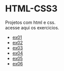 # HTML-CSS3
 Projetos com html e css.<br>
 acesse aqui os exercicios.
<ul>

 <li><a href="https://edersonsantosp.github.io/HTML-CSS3/html/exercicios/ex01/" target="_blank">ex01</a></li>
 <li><a href="https://edersonsantosp.github.io/HTML-CSS3/html/exercicios/tabela/tabela-02.html" target="_blank">ex02</a></li>
 <li><a href="https://edersonsantosp.github.io/HTML-CSS3/html/exercicios/tabela/tabela-02.html" target="_blank">ex03</a></li>
 <li><a href="https://edersonsantosp.github.io/HTML-CSS3/html/desafios/desafio-tabela/desafio-01.html" target="_blank">ex04</a></li>
 <li><a href="https://edersonsantosp.github.io/HTML-CSS3/html/desafios/desafio-tabela/desafio-02.html" target="_blank">ex05</a></li>
 <li><a href="https://edersonsantosp.github.io/HTML-CSS3/html/desafios/desafio-tabela/desafio-03.html" target="_blank">ex06</a></li>
</ul>
